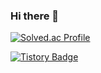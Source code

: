 ### Hi there 👋
[![Solved.ac Profile](http://mazassumnida.wtf/api/generate_badge?boj=jeen0112)](https://solved.ac/jeen0112)

[![Tistory Badge](https://img.shields.io/badge/Tech%20Blog-555263?style=flat&logoColor=white)]("https://codingrapper.tistory.com")

<!--
**JEENSUNG/JEENSUNG** is a ✨ _special_ ✨ repository because its `README.md` (this file) appears on your GitHub profile.

Here are some ideas to get you started:

- 🔭 I’m currently working on ...
- 🌱 I’m currently learning ...
- 👯 I’m looking to collaborate on ...
- 🤔 I’m looking for help with ...
- 💬 Ask me about ...
- 📫 How to reach me: ...
- 😄 Pronouns: ...
- ⚡ Fun fact: ...
-->

